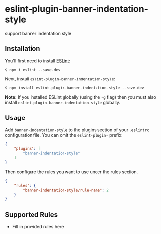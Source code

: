 # eslint-plugin-banner-indentation-style

support banner indentation style

## Installation

You'll first need to install [ESLint](http://eslint.org):

```
$ npm i eslint --save-dev
```

Next, install `eslint-plugin-banner-indentation-style`:

```
$ npm install eslint-plugin-banner-indentation-style --save-dev
```

**Note:** If you installed ESLint globally (using the `-g` flag) then you must also install `eslint-plugin-banner-indentation-style` globally.

## Usage

Add `banner-indentation-style` to the plugins section of your `.eslintrc` configuration file. You can omit the `eslint-plugin-` prefix:

```json
{
    "plugins": [
        "banner-indentation-style"
    ]
}
```


Then configure the rules you want to use under the rules section.

```json
{
    "rules": {
        "banner-indentation-style/rule-name": 2
    }
}
```

## Supported Rules

* Fill in provided rules here





